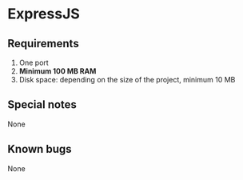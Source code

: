 # ExpressJS
## Requirements
1. One port
1. __Minimum 100 MB RAM__
1. Disk space: depending on the size of the project, minimum 10 MB

## Special notes
None

## Known bugs
None
